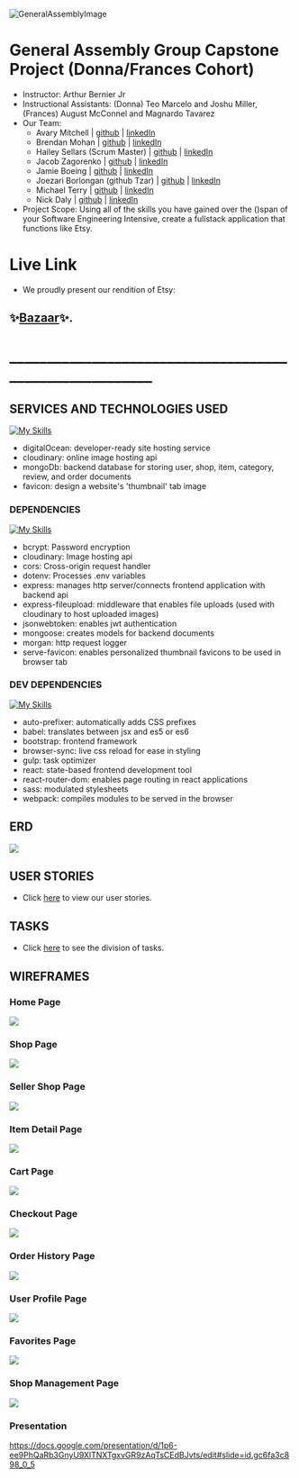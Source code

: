 ![GeneralAssemblyImage](https://ga-website-production-herokuapp-com.global.ssl.fastly.net/packs/media/assets/images/logo_1200_by_627-e2f4e80d2e8073fa1b8c0a2bb36f2d46.jpg)

# General Assembly Group Capstone Project (Donna/Frances Cohort)
- Instructor: Arthur Bernier Jr
- Instructional Assistants: (Donna) Teo Marcelo and Joshu Miller, (Frances) August McConnel and Magnardo Tavarez
- Our Team: 
    - Avary Mitchell | [github](https://github.com/Anmitchell) | [linkedIn](https://www.linkedin.com/in/avary-mitchell-6b493612a/)
    - Brendan Mohan | [github](https://github.com/MoHanSolo) | [linkedIn](https://www.linkedin.com/in/brendan-mohan/)
    - Hailey Sellars (Scrum Master) | [github](https://github.com/hlysllrs) | [linkedIn](https://www.linkedin.com/in/hailey-sellars/)
    - Jacob Zagorenko | [github](https://github.com/Jacob1635) | [linkedIn](https://www.linkedin.com/in/jacob-zagorenko/)
    - Jamie Boeing | [github](https://github.com/JamieBoeing) | [linkedIn](https://www.linkedin.com/in/jamie-boeing/)
    - Joezari Borlongan (github Tzar) | [github](https://github.com/joe-bor) | [linkedIn](https://www.linkedin.com/in/joe-bor/)
    - Michael Terry | [github](https://github.com/m-j-terry) | [linkedIn](https://www.linkedin.com/in/michaeljterry/)
    - Nick Daly | [github](https://github.com/ndaly94) | [linkedIn](https://www.linkedin.com/in/nickdaly94/)
- Project Scope: Using all of the skills you have gained over the ()span of your Software Engineering Intensive, create a fullstack application that functions like Etsy. 

# Live Link
- We proudly present our rendition of Etsy: 
## ✨[Bazaar](INSERT_LIVE_LINK_HERE)✨.

# ________________________________________________________

## SERVICES AND TECHNOLOGIES USED
[![My Skills](https://skillicons.dev/icons?i=css,html,js)](https://skillicons.dev)
- digitalOcean: developer-ready site hosting service
- cloudinary: online image hosting api
- mongoDb: backend database for storing user, shop, item, category, review, and order documents
- favicon: design a website's 'thumbnail' tab image

### DEPENDENCIES
[![My Skills](https://skillicons.dev/icons?i=express,mongodb)](https://skillicons.dev)

- bcrypt: Password encryption
- cloudinary: Image hosting api
- cors: Cross-origin request handler
- dotenv: Processes .env variables
- express: manages http server/connects frontend application with backend api
- express-fileupload: middleware that enables file uploads (used with cloudinary to host uploaded images)
- jsonwebtoken: enables jwt authentication
- mongoose: creates models for backend documents
- morgan: http request logger
- serve-favicon: enables personalized thumbnail favicons to be used in browser tab


### DEV DEPENDENCIES
[![My Skills](https://skillicons.dev/icons?i=babel,bootstrap,gulp,nodejs,react,sass,webpack)](https://skillicons.dev)
- auto-prefixer: automatically adds CSS prefixes
- babel: translates between jsx and es5 or es6
- bootstrap: frontend framework
- browser-sync: live css reload for ease in styling
- gulp: task optimizer 
- react: state-based frontend development tool
- react-router-dom: enables page routing in react applications
- sass: modulated stylesheets 
- webpack: compiles modules to be served in the browser

## ERD
![](ERD.png)

## USER STORIES
- Click [here](https://github.com/users/MoHanSolo/projects/2/views/1) to view our user stories.

## TASKS
- Click [here](https://github.com/users/hlysllrs/projects/2/views/1) to see the division of tasks.

## WIREFRAMES
### Home Page
![](HomePage.png)

### Shop Page
![](ShopPage.png)

### Seller Shop Page
![](SellerShop.png)

### Item Detail Page
![](ItemDetail.png)

### Cart Page
![](Cart.png)

### Checkout Page
![](Checkout.png)

### Order History Page
![](OrderHistory.png)

### User Profile Page
![](UserProfile.png)

### Favorites Page
![](Favorites.png)

### Shop Management Page
![](ShopManagement.png)


### Presentation

https://docs.google.com/presentation/d/1p6-ee9PhQaRb3GnyU9XlTNXTgxvGR9zAqTsCEdBJvts/edit#slide=id.gc6fa3c898_0_5